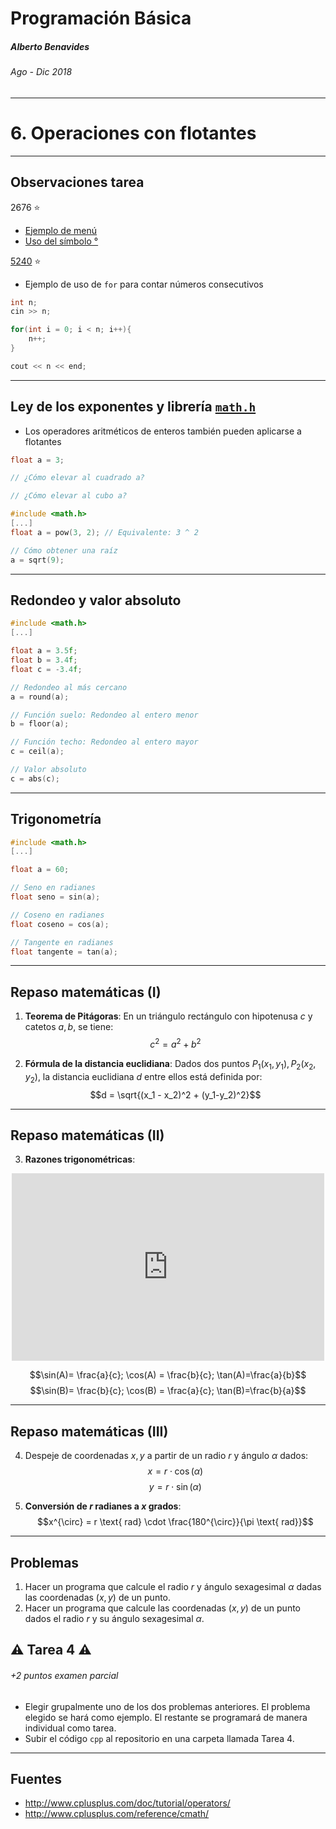 <!-- $theme: default -->

Programación Básica
===

##### Alberto Benavides
###### Ago - Dic 2018

<!-- footer: Universidad Autónoma de Nuevo León | Facultad de Ciencias Físico Matemáticas | Multimedia y Animación Digital -->

---

# 6. Operaciones con flotantes

---

## Observaciones tarea
2676 :star:
* [Ejemplo de menú](https://github.com/JLeonardoRM/Tareas-PB/blob/master/Tarea2.cpp)
* [Uso del símbolo °](https://github.com/JLeonardoRM/Tareas-PB/blob/master/Tarea3.cpp)

[5240](https://github.com/gerardobecerra1/prograbasica2do./blob/master/Tarea%203/5240.cpp) :star:
* Ejemplo de uso de `for` para contar números consecutivos
```cpp
int n;
cin >> n;

for(int i = 0; i < n; i++){
    n++;
}

cout << n << end;
```

---

## Ley de los exponentes y librería [`math.h`](http://www.cplusplus.com/reference/cmath/)

* Los operadores aritméticos de enteros también pueden aplicarse a flotantes

```cpp
float a = 3;

// ¿Cómo elevar al cuadrado a?

// ¿Cómo elevar al cubo a?
```

```cpp
#include <math.h>
[...]
float a = pow(3, 2); // Equivalente: 3 ^ 2

// Cómo obtener una raíz
a = sqrt(9);
```

---

## Redondeo y valor absoluto

```cpp
#include <math.h>
[...]

float a = 3.5f;
float b = 3.4f;
float c = -3.4f;

// Redondeo al más cercano
a = round(a);

// Función suelo: Redondeo al entero menor
b = floor(a);

// Función techo: Redondeo al entero mayor
c = ceil(a);

// Valor absoluto
c = abs(c);
```

---

## Trigonometría

```cpp
#include <math.h>
[...]

float a = 60;

// Seno en radianes
float seno = sin(a);

// Coseno en radianes
float coseno = cos(a);

// Tangente en radianes
float tangente = tan(a);
```

---

## Repaso matemáticas (I)

1. **Teorema de Pitágoras**: En un triángulo rectángulo con hipotenusa $c$ y catetos $a, b$, se tiene:
$$c^2 = a^2 + b^2$$

2. **Fórmula de la distancia euclidiana**: Dados dos puntos $P_1 (x_1, y_1), P_2(x_2, y_2)$, la distancia euclidiana $d$ entre ellos está definida por:
$$d = \sqrt{(x_1 - x_2)^2 + (y_1-y_2)^2}$$

---

## Repaso matemáticas (II)

3. **Razones trigonométricas**:
<center><iframe src="https://www.desmos.com/calculator/1tem8zlap7?embed" width="500px" height="300px" frameborder=0></iframe></center>

$$\sin(A)= \frac{a}{c}; \cos(A) = \frac{b}{c}; \tan(A)=\frac{a}{b}$$
$$\sin(B)= \frac{b}{c}; \cos(B) = \frac{a}{c}; \tan(B)=\frac{b}{a}$$

---

## Repaso matemáticas (III)

4. Despeje de coordenadas $x, y$ a partir de un radio $r$ y ángulo $\alpha$ dados: 
$$x = r \cdot \cos(\alpha)$$
$$y = r \cdot \sin(\alpha)$$

5. **Conversión de $r$ radianes a $x$ grados**:
$$x^{\circ} = r \text{ rad} \cdot \frac{180^{\circ}}{\pi \text{ rad}}$$

---

## Problemas

1. Hacer un programa que calcule el radio $r$ y ángulo sexagesimal $\alpha$ dadas las coordenadas $(x, y)$ de un punto.
2. Hacer un programa que calcule las coordenadas $(x, y)$ de un punto dados el radio $r$ y su ángulo sexagesimal $\alpha$.


## :warning: Tarea 4 :warning:
###### +2 puntos examen parcial
* Elegir grupalmente uno de los dos problemas anteriores. El problema elegido se hará como ejemplo. El restante se programará de manera individual como tarea.
* Subir el código `cpp` al repositorio en una carpeta llamada Tarea 4.

---

## Fuentes

* http://www.cplusplus.com/doc/tutorial/operators/
* http://www.cplusplus.com/reference/cmath/